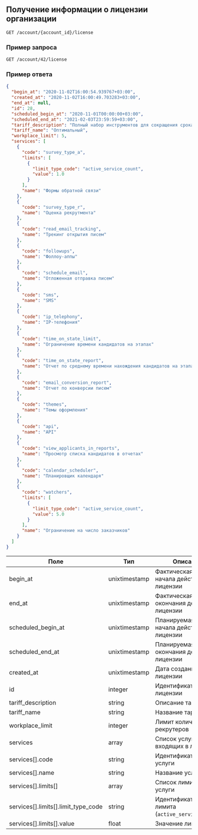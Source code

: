 ## Получение информации о лицензии организации

`GET /account/{account_id}/license`

### Пример запроса

`GET /account/42/license`

### Пример ответа

```json
{
  "begin_at": "2020-11-02T16:00:54.939767+03:00",
  "created_at": "2020-11-02T16:00:49.703283+03:00",
  "end_at": null,
  "id": 28,
  "scheduled_begin_at": "2020-11-01T00:00:00+03:00",
  "scheduled_end_at": "2021-02-03T23:59:59+03:00",
  "tariff_description": "Полный набор инструментов для сокращения срока закрытия вакансий и решения бизнес-задач рекрутинга",
  "tariff_name": "Оптимальный",
  "workplace_limit": 5,
  "services": [
    {
      "code": "survey_type_a",
      "limits": [
        {
          "limit_type_code": "active_service_count",
          "value": 1.0
        }
      ],
      "name": "Формы обратной связи"
    },
    {
      "code": "survey_type_r",
      "name": "Оценка рекрутмента"
    },
    {
      "code": "read_email_tracking",
      "name": "Трекинг открытия писем"
    },
    {
      "code": "followups",
      "name": "Фоллоу-аппы"
    },
    {
      "code": "schedule_email",
      "name": "Отложенная отправка писем"
    },
    {
      "code": "sms",
      "name": "SMS"
    },
    {
      "code": "ip_telephony",
      "name": "IP-телефония"
    },
    {
      "code": "time_on_state_limit",
      "name": "Ограничение времени кандидатов на этапах"
    },
    {
      "code": "time_on_state_report",
      "name": "Отчет по среднему времени нахождения кандидатов на этапах"
    },
    {
      "code": "email_conversion_report",
      "name": "Отчет по конверсии писем"
    },
    {
      "code": "themes",
      "name": "Темы оформления"
    },
    {
      "code": "api",
      "name": "API"
    },
    {
      "code": "view_applicants_in_reports",
      "name": "Просмотр списка кандидатов в отчетах"
    },
    {
      "code": "calendar_scheduler",
      "name": "Планировщик календаря"
    },
    {
      "code": "watchers",
      "limits": [
        {
          "limit_type_code": "active_service_count",
          "value": 5.0
        }
      ],
      "name": "Ограничение на число заказчиков"
    }
  ]
}
```


Поле | Тип | Описание | Обязательность
---- | --- | -------- | --------------
begin_at | unixtimestamp | Фактическая дата начала действия лицензии | Да
end_at | unixtimestamp | Фактическая дата окончания действия лицензии | Нет 
scheduled_begin_at | unixtimestamp | Планируемая дата начала действия лицензии | Да
scheduled_end_at | unixtimestamp | Планируемая дата окончания действия лицензии | Нет
created_at | unixtimestamp | Дата создания лицензии | Да
id | integer | Идентификатор лицензии | Да
tariff_description | string | Описание тарифа | Да
tariff_name | string | Название тарифа | Да
workplace_limit | integer | Лимит количества рекрутеров | Да
services | array | Список услуг, входящих в лицензию | Да
services[].code | string | Идентификатор услуги | Да
services[].name | string | Название услуги | Да
services[].limits[] | array | Список лимитов услуги | Нет
services[].limits[].limit_type_code | string | Идентификатор лимита (`active_service_count`) | Нет
services[].limits[].value | float | Значение лимита | Нет
